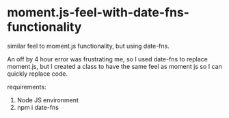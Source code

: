 # moment.js-feel-with-date-fns-functionality
similar feel to moment.js functionality, but using date-fns.

An off by 4 hour error was frustrating me, so I used date-fns to replace moment.js, but I created a class to have the same feel as moment js so I can quickly replace code.

requirements:
  1. Node JS environment
  2. npm i date-fns
